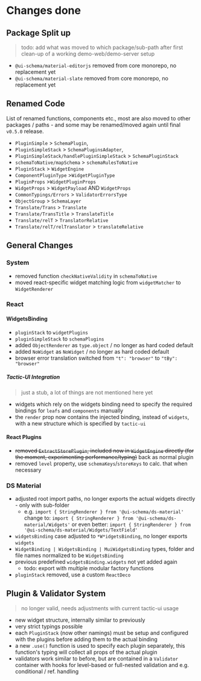 # Changes done

## Package Split up

> todo: add what was moved to which package/sub-path after first clean-up of a working demo-web/demo-server setup

- `@ui-schema/material-editorjs` removed from core monorepo, no replacement yet
- `@ui-schema/material-slate` removed from core monorepo, no replacement yet

## Renamed Code

List of renamed functions, components etc., most are also moved to other packages / paths - and some may be renamed/moved again until final `v0.5.0` release.

- `PluginSimple` > `SchemaPlugin`,
- `PluginSimpleStack` > `SchemaPluginsAdapter`,
- `PluginSimpleStack/handlePluginSimpleStack` > `SchemaPluginStack`
- `schemaToNative/mapSchema` > `schemaRulesToNative`
- `PluginStack` > `WidgetEngine`
- `ComponentPluginType` >`WidgetPluginType`
- `PluginProps` >`WidgetPluginProps`
- `WidgetProps` > `WidgetPayload` AND `WidgetProps`
- `CommonTypings/Errors` > `ValidatorErrorsType`
- `ObjectGroup` > `SchemaLayer`
- `Translate/Trans` > `Translate`
- `Translate/TransTitle` > `TranslateTitle`
- `Translate/relT` > `TranslatorRelative`
- `Translate/relT/relTranslator` > `translateRelative`

## General Changes

### System

- removed function `checkNativeValidity` in `schemaToNative`
- moved react-specific widget matching logic from `widgetMatcher` to `WidgetRenderer`

### React

#### WidgetsBinding

- `pluginStack` to `widgetPlugins`
- `pluginSimpleStack` to `schemaPlugins`
- added `ObjectRenderer` as `type.object` / no longer as hard coded default
- added `NoWidget` as `NoWidget` / no longer as hard coded default
- browser error translation switched from `"t": "browser"` to `"tBy": "browser"`

##### Tactic-UI Integration

> just a stub, a lot of things are not mentioned here yet

- widgets which rely on the widgets binding need to specify the required bindings for `leafs` and `components` manually
- the `render` prop now contains the injected binding, instead of `widgets`, with a new structure which is specified by `tactic-ui`

#### React Plugins

- ~~removed `ExtractStorePlugin`, included now in `WidgetEngine` directly (for the moment, experimenting performance/typing)~~ back as normal plugin
- removed `level` property, use `schemaKeys`/`storeKeys` to calc. that when necessary

### DS Material

- adjusted root import paths, no longer exports the actual widgets directly - only with sub-folder
    - e.g. `import { StringRenderer } from '@ui-schema/ds-material'` change to: `import { StringRenderer } from '@ui-schema/ds-material/Widgets'` or even better: `import { StringRenderer } from '@ui-schema/ds-material/Widgets/TextField'`
- `widgetsBinding` case adjusted to `*W*idgetsBinding`, no longer exports `widgets`
- `WidgetBinding | WidgetsBinding | MuiWidgetsBinding` types, folder and file names normalized to be `WidgetsBinding`
- previous predefined `widgetsBinding.widgets` not yet added again
    - todo: export with multiple modular factory functions
- `pluginStack` removed, use a custom `ReactDeco`

## Plugin & Validator System

> no longer valid, needs adjustments with current tactic-ui usage

- new widget structure, internally similar to previously
- very strict typings possible
- each `PluginStack` (now other namings) must be setup and configured with the plugins before adding them to the actual binding
- a new `.use()` function is used to specify each plugin separately, this function's typing will collect all props of the actual plugin
- validators work similar to before, but are contained in a `Validator` container with hooks for level-based or full-nested validation and e.g. conditional / ref. handling
